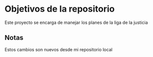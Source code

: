 # Objetivos de la repositorio

Este proyecto se encarga de manejar los planes de la liga de la justicia


## Notas
Estos cambios son nuevos desde mi repositorio local
